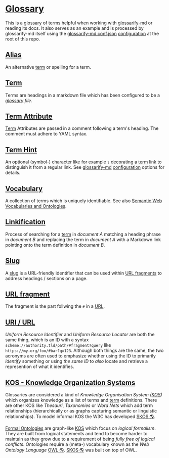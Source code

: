# [Glossary](#glossary)

This is a [glossary][1] of terms helpful when working with [glossarify-md][2] or reading its docs. It also serves as an example and is processed by glossarify-md itself using the [glossarify-md.conf.json][3] [configuration][4] at the root of this repo.

## [Alias](#alias)

An alternative [term][5] or spelling for a term.

## [Term](#term)

Terms are headings in a markdown file which has been configured to be a *[glossary][1] file*.

## [Term Attribute](#term-attribute)

<!-- aliases: term attributes, term-attribute -->

[Term][5] Attributes are passed in a comment following a term's heading. The comment must adhere to YAML syntax.

## [Term Hint](#term-hint)

<!-- aliases: term hint, term-hint -->

An optional (symbol-) character like for example `↴` decorating a [term][5] link to distinguish it from a regular link.
See [glossarify-md][2] [configuration][4] options for details.

## [Vocabulary](#vocabulary)

<!-- aliases: vocabularies, Formal Ontologies -->

[vocabularies]: https://www.w3.org/standards/semanticweb/ontology

A collection of terms which is uniquely identifiable. See also [Semantic Web Vocabularies and Ontologies][vocabularies].

## [Linkification](#linkification)

Process of searching for a [term][5] in *document A* matching a heading phrase in
*document B* and replacing the term in *document A* with a Markdown link pointing
onto the term definition in *document B*.

## [Slug](#slug)

<!-- aliases: slug, slugs -->

A [slug][6] is a URL-friendly identifier that can be used within [URL fragments][7] to address headings / sections on a page.

## [URL fragment](#url-fragment)

<!-- aliases: URL fragments -->

The fragment is the part follwing the `#` in a [URL][8].

## [URI / URL](#uri--url)

<!-- aliases: URI, URL -->

*Uniform Resource Identifier* and *Uniform Resource Locator* are both the same thing, which is an ID with a syntax `scheme://authority.tld/path/#fragment?query` like `https://my.org/foo/#bar?q=123`. Although both things are the same, the two acronyms are often used to emphasize whether using the ID to primarily *identify* something or using *the same ID* to *also* locate and retrieve a represention of what it identifies.

## [KOS - Knowledge Organization Systems](#kos---knowledge-organization-systems)

<!-- aliases: KOS, Knowledge Organization System -->

Glossaries are considered a kind of *Knowledge Organisation System ([KOS][9])* which organizes knowledge as a list of terms and [term][5] definitions. There are other KOS like *Thesauri*, *Taxonomies* or *Word Nets* which add term relationships (hierarchically or as graphs capturing semantic or linguistic relationships). To model informal KOS the W3C has developed [SKOS 🌎][10].

[Formal Ontologies][11] are graph-like [KOS][9] which focus on *logical formalism*. They are built from logical statements and tend to become harder to maintain as they grow due to a requirement of being *fully free of logical conflicts*. Ontologies require a (meta-) vocabulary known as the *Web Ontology Language* [OWL 🌎][12]. [SKOS 🌎][10] was built on top of OWL.

[1]: https://github.com/about-code/glossarify-md/blob/master/doc/glossary.md#glossary "This is a glossary of terms helpful when working with glossarify-md or reading its docs."

[2]: https://github.com/about-code/glossarify-md

[3]: ../glossarify-md.conf.json

[4]: https://github.com/about-code/glossarify-md/blob/master/conf/README.md

[5]: https://github.com/about-code/glossarify-md/blob/master/doc/glossary.md#term "Terms are headings in a markdown file which has been configured to be a glossary file."

[6]: https://github.com/about-code/glossarify-md/blob/master/doc/glossary.md#slug "A slug is a URL-friendly identifier that can be used within URL fragments to address headings / sections on a page."

[7]: https://github.com/about-code/glossarify-md/blob/master/doc/glossary.md#url-fragment "The fragment is the part follwing the # in a URL."

[8]: https://github.com/about-code/glossarify-md/blob/master/doc/glossary.md#uri--url "Uniform Resource Identifier and Uniform Resource Locator are both the same thing, which is an ID with a syntax scheme://authority.tld/path/#fragment?query like https://my.org/foo/#bar?q=123."

[9]: https://github.com/about-code/glossarify-md/blob/master/doc/glossary.md#kos---knowledge-organization-systems "Glossaries are considered a kind of Knowledge Organisation System (KOS) which organizes knowledge as a list of terms and term definitions."

[10]: http://w3.org/skos/ "With the Simple Knowledge Organization System (SKOS) the World Wide Web Consortium (W3C) has standardized a (meta-)vocabulary which is suited and intended for modeling Simple Knowledge Organization Systems such as Glossaries, Thesauri, Taxonomies or Word Nets."

[11]: https://github.com/about-code/glossarify-md/blob/master/doc/glossary.md#vocabulary "A collection of terms which is uniquely identifiable."

[12]: https://www.w3.org/TR/2012/REC-owl2-overview-20121211/ "Web Ontology Language."
